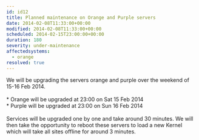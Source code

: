 ```yaml
---
id: id12
title: Planned maintenance on Orange and Purple servers
date: 2014-02-08T11:33:00+00:00
modified: 2014-02-08T11:33:00+00:00
scheduled: 2014-02-15T23:00:00+00:00
duration: 180
severity: under-maintenance
affectedsystems:
  - orange
resolved: true
---
```


We will be upgrading the servers orange and purple over the weekend of 15-16 Feb 2014.<br /><br />*    Orange will be upgraded at 23:00 on Sat 15 Feb 2014<br />*    Purple will be upgraded at 23:00 on Sun 16 Feb 2014<br /><br />Services will be upgraded one by one and take around 30 minutes.  We will then take the opportunity to reboot these servers to load a new Kernel which will take all sites offline for around 3 minutes.

